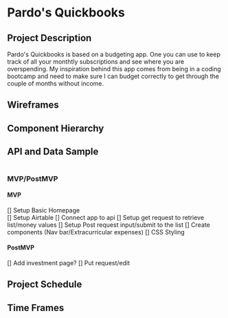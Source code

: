 # Pardo's Quickbooks
 <link>

## Project Description

Pardo's Quickbooks is based on a budgeting app. One you can use to keep track of all your monthtly subscriptions and see where you are overspending. My inspiration behind this app comes from being in a coding bootcamp and need to make sure I can budget correctly to get through the couple of months without income. 

## Wireframes



## Component Hierarchy



## API and Data Sample


```
```

### MVP/PostMVP

#### MVP

[] Setup Basic Homepage <br />
[] Setup Airtable 
[] Connect app to api
[] Setup get request to retrieve list/money values
[] Setup Post request input/submit to the list 
[] Create components (Nav bar/Extracurricular expenses)
[] CSS Styling


#### PostMVP
[] Add investment page?
[] Put request/edit 

## Project Schedule

## Time Frames
